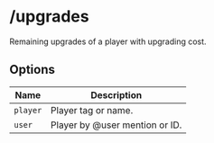 # /upgrades

Remaining upgrades of a player with upgrading cost.

## Options

| Name | Description |
|------|-------------|
| `player` | Player tag or name. |
| `user` | Player by @user mention or ID. |

